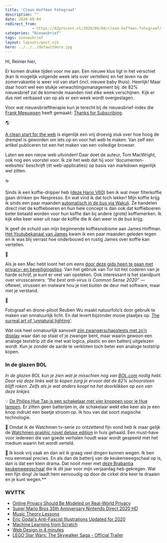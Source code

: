 ```yaml
---
title: 'Clean Hoffman Fotograaf'
description: ""
date: 2020-09-04
redirect_from: 
            - https://82procent.nl/2020/09/04/clean-hoffman-fotograaf/
categories: "Nieuwsbrief"
tags: nieuwsbrief	
layout: layouts/post.njk
hero: ../../../defaultHero.jpg
---
```

<!-- wp:paragraph -->

Hi, Reinier hier,

<!-- /wp:paragraph -->

<!-- wp:paragraph -->

Er komen drukke tijden voor me aan. Een nieuwe klus ligt in het verschiet (kan ik mogelijk volgende week iets over vertellen) en het leven na de zomervakantie is weer vol van start (incl. nieuwe baby thuis). Heerlijk! Maar daar hoort wel een stukje verwachtingsmanagement bij: de 82% nieuwsbrief zal de komende maanden niet _élke_ week verschijnen. Kijk er dus niet verbaasd van op als er een week wordt overgeslagen.

<!-- /wp:paragraph -->

<!-- wp:paragraph -->

Voor wat nieuwsbrieftherapie kun je terecht bij de nieuwsbrief-index die [Frank Meeuwsen](https://twitter.com/frankmeeuwsen) heeft gemaakt: [Thanks for Subscribing](https://www.thanksforsubscribing.app/).

<!-- /wp:paragraph -->

<!-- wp:paragraph -->

🌎

<!-- /wp:paragraph -->

<!-- wp:paragraph -->

[A clean start for the web](https://macwright.com/2020/08/22/clean-starts-for-the-web.html) is eigenlijk een vrij droevig stuk over hoe hoog de drempel is geworden om iets op en voor het web te maken. Van zelf een artikel publiceren tot een het maken van een volledige browser.

<!-- /wp:paragraph -->

<!-- wp:paragraph -->

Laten we een nieuw web uitvinden! Daar doet de auteur, Tom MacWright, ook nog een voorstel voor. Ik zie het web dat hij voor ‘documenten-websites’ beschrijft (itt web-applicaties) op basis van markdown eigenlijk wel zitten.

<!-- /wp:paragraph -->

<!-- wp:paragraph -->

☕️

<!-- /wp:paragraph -->

<!-- wp:paragraph -->

Sinds ik een koffie-dripper heb ([deze Hario V60](https://partner.bol.com/click/click?p=2&t=url&s=1066120&f=TXL&url=https%3A%2F%2Fwww.bol.com%2Fnl%2Fp%2Fhario-dripper-v60-02-kunststof-transparant%2F9200000058790620%2F&name=Hario%20Dripper%20V60-02%20Kunststof%20-%20Transparant)) ben ik wat meer filterkoffie gaan drinken ipv Nespresso. En wat vind ik dat toch lekker! Mijn koffie krijg ik sinds een paar maanden [automatisch in de bus via Wakuli](https://www.wakuli.com/referral?grsf=q2ks4s). Ze handelen direct met de koffieboeren en hun hele concept is dan ook dat koffieboeren beter betaald worden voor hun koffie dan bij andere (grote) koffiemerken. Ik kijk elke keer weer uit naar de koffie die ik dan weer in de bus krijg.

<!-- /wp:paragraph -->

<!-- wp:paragraph -->

Ik geef de schuld van mijn beginnende koffiesnobisme aan James Hoffman. [Het Youtubekanaal van James](https://www.youtube.com/channel/UCMb0O2CdPBNi-QqPk5T3gsQ) kwam ik een paar maanden geleden tegen en ik was blij verrast hoe onderbouwd en rustig James over koffie kan vertellen.

<!-- /wp:paragraph -->

<!-- wp:paragraph -->

🍏

<!-- /wp:paragraph -->

<!-- wp:paragraph -->

Als je een Mac hebt loont het om eens [door deze gids heen te gaan met privacy- en beveiligingstips](https://github.com/drduh/macOS-Security-and-Privacy-Guide). Van het gebruik van Tor tot het coderen van je harde schrijf, je kunt er veel van opsteken. Ook interessant is het standpunt over virusscanners: _“the best anti-virus is Common Sense 2020”_ — oftewel, virussen en malware hou je niet buiten de deur met software, maar met je verstand.

<!-- /wp:paragraph -->

<!-- wp:paragraph -->

🌄

<!-- /wp:paragraph -->

<!-- wp:paragraph -->

Fotograaf en drone-piloot Reuben Wu maakt natuurfoto’s door gebruik te maken van onnatuurlijk licht. En dat levert bijzonder mooie plaatjes op. [The surreal art of ‘unnatural lighting’](https://www.nationalgeographic.com/magazine/2020/09/the-surreal-art-of-unnatural-lighting/).

<!-- /wp:paragraph -->

<!-- wp:paragraph -->

Wat ook heel onnatuurlijk aanvoelt [zijn zwangerschapstests met zo’n display](https://twitter.com/Reinier/status/1301772281648164870) waar dan op staat of je zwanger bent, maar waarin gewoon een analoge teststrip zit die met wat logica, plastic en een batterij uitgelezen wordt. Kun je zonder de aarde te verkloten toch beter een analoge teststrip kopen.

<!-- /wp:paragraph -->

<!-- wp:heading {"level":3} -->

### In de glazen BOL

<!-- /wp:heading -->

<!-- wp:paragraph -->

_In de glazen BOL kun je zien wat je misschien nog van [BOL.com](https://partner.bol.com/click/click?p=2&t=url&s=1066120&f=TXL&url=https%3A%2F%2Fwww.bol.com%2Fnl%2F&name=de%20winkel%20van%20ons%20allemaal) nodig hebt. Door via deze links wat te kopen zorg je ervoor dat de 82% schoorsteen blijft roken. Zelfs als je wat anders koopt na het doorklikken op een van deze linkjes_

<!-- /wp:paragraph -->

<!-- wp:paragraph -->

💡 [De Philips Hue Tap is een schakelaar met vier knoppen voor je Hue lampen](https://partner.bol.com/click/click?p=2&t=url&s=1066120&f=TXL&url=https%3A%2F%2Fwww.bol.com%2Fnl%2Fp%2Fphilips-hue-tap-draadloze-schakelaar%2F9200000031578819%2F&name=Philips%20Hue%20Tap%20-%20draadloze%20schakelaar). Er zitten geen batterijen in, de schakelaar wekt elke keer als je een knop indrukt een beetje stroom op. Ik hou van dat soort magische technologie.

<!-- /wp:paragraph -->

<!-- wp:paragraph -->

🦸 Omdat ik de Watchmen tv-serie zo ontzettend fijn vond heb ik maar gelijk de [Watchmen graphic novel deluxe edition](https://partner.bol.com/click/click?p=2&t=url&s=1066120&f=TXL&url=https%3A%2F%2Fwww.bol.com%2Fnl%2Ff%2Fwatchmen-the-deluxe-edition%2F9200000010228162%2F&name=Watchmen%20The%20Deluxe%20Edition%2C%20Alan%20Moore) in huis gehaald. Een must-have voor iedereen die van goede verhalen houdt waar wordt gespeeld met het medium waarin het wordt verteld.

<!-- /wp:paragraph -->

<!-- wp:paragraph -->

🍜 Ik kook vrij vaak en dan wil ik graag veel dingen kunnen wegen. Ik ben nou eenmaal precies. En als dan de batterij van de keukenweegschaal op is, dan is dat een klein drama. Dat nooit meer met [deze Brabantia keukenweegschaal](https://partner.bol.com/click/click?p=2&t=url&s=1066118&f=TXL&url=https%3A%2F%2Fwww.bol.com%2Fnl%2Fp%2Fbrabantia-tasty-keukenweegschaal-digitaal-met-dynamo-dark-grey%2F9200000106249005%2F&name=Brabantia%20Keukenweegschaal) die ik dit jaar voor mijn verjaardag heb gekregen. Wat een fijn ding! Je laadt hem eenvoudig op door de cirkel drie keer te draaien en je kunt wegen.\*\*

<!-- /wp:paragraph -->

<!-- wp:heading {"level":3} -->

### WVTTK

<!-- /wp:heading -->

<!-- wp:list -->

- [Online Privacy Should Be Modeled on Real-World Privacy](https://daringfireball.net/2020/09/online_privacy_real_world_privacy)
- [Super Mario Bros 35th Anniversary Nintendo Direct 2020 HD](https://www.youtube.com/watch?v=1HTbT6fT8SE)
- [Music Theory Lessons](https://www.lightnote.co/)
- [Eric Godal’s Anti-Fascist Illustrations Updated for 2020](https://kottke.org/20/09/eric-godals-anti-fascist-illustrations-updated-for-2020)
- [Machine Learning from Scratch](https://dafriedman97.github.io/mlbook/content/introduction.html)
- [Web Design in 4 minutes](https://jgthms.com/web-design-in-4-minutes/)
- [LEGO Star Wars: The Skywalker Saga - Official Trailer](https://www.youtube.com/watch?v=inE-zgBYf10)

<!-- /wp:list -->

<!-- wp:block {"ref":214} /-->
